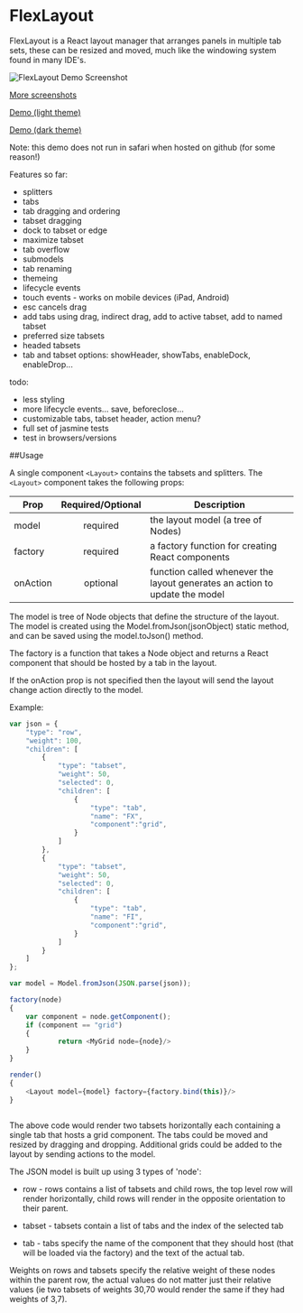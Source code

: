# FlexLayout

FlexLayout is a React layout manager that arranges panels in multiple tab sets, these can be
resized and moved, much like the windowing system found in many IDE's.

![FlexLayout Demo Screenshot](/../screenshots/github_images/v0.01/tab_overflow_menu.png?raw=true "FlexLayout Demo Screenshot")

[More screenshots](https://rawgit.com/caplin/FlexLayout/screenshots/github_images/v0.01/images.html)

[Demo (light theme)](https://rawgit.com/caplin/FlexLayout/demos/demos/v0.02/index.html?layout=trader)

[Demo (dark theme)](https://rawgit.com/caplin/FlexLayout/demos/demos/v0.02/index_dark.html?layout=trader)

Note: this demo does not run in safari when hosted on github (for some reason!)

Features so far:
*	splitters
*	tabs
*	tab dragging and ordering
*	tabset dragging
*	dock to tabset or edge
*	maximize tabset
*	tab overflow
*	submodels
*	tab renaming
*	themeing
*	lifecycle events
*	touch events - works on mobile devices (iPad, Android)
*   esc cancels drag
*   add tabs using drag, indirect drag, add to active tabset, add to named tabset
*   preferred size tabsets
*   headed tabsets
*	tab and tabset options: showHeader, showTabs, enableDock, enableDrop...


todo:
*	less styling
*	more lifecycle events... save, beforeclose...
*	customizable tabs, tabset header, action menu?
*	full set of jasmine tests
*	test in browsers/versions


##Usage

A single component `<Layout>` contains the tabsets and splitters. The `<Layout>` component takes the following props:


| Prop       | Required/Optional           | Description  |
| ------------- |:-------------:| -----|
| model    | required | the layout model (a tree of Nodes) |
| factory      | required | a factory function for creating React components |
| onAction | optional     |  function called whenever the layout generates an action to update the model |

The model is tree of Node objects that define the structure of the layout. The model is created using the Model.fromJson(jsonObject) static method, and can be saved using the model.toJson() method.

The factory is a function that takes a Node object and returns a React component that should be hosted by a tab in the layout. 

If the onAction prop is not specified then the layout will send the layout change action directly to the model.

Example:

```javascript
var json = {
	"type": "row",
	"weight": 100,
	"children": [
		{
			"type": "tabset",
			"weight": 50,
			"selected": 0,
			"children": [
				{
					"type": "tab",
					"name": "FX",
					"component":"grid",
				}
			]
		},
		{
			"type": "tabset",
			"weight": 50,
			"selected": 0,
			"children": [
				{
					"type": "tab",
					"name": "FI",
					"component":"grid",
				}
			]
		}
	]
};

var model = Model.fromJson(JSON.parse(json));

factory(node)
{
    var component = node.getComponent();
	if (component == "grid")
    {
			return <MyGrid node={node}/>
    }
}

render()
{
	<Layout model={model} factory={factory.bind(this)}/> 
}
		
```

The above code would render two tabsets horizontally each containing a single tab that hosts a grid component. The tabs could be moved and resized by dragging and dropping. Additional grids could be added to the layout by sending actions to the model.

The JSON model is built up using 3 types of 'node':

* row - rows contains a list of tabsets and child rows, the top level row will render horizontally, child rows will render in the opposite orientation to their parent.

* tabset - tabsets contain a list of tabs and the index of the selected tab

* tab - tabs specify the name of the component that they should host (that will be loaded via the factory) and the text of the actual tab.

Weights on rows and tabsets specify the relative weight of these nodes within the parent row, the actual values do not matter just their relative values (ie two tabsets of weights 30,70 would render the same if they had weights of 3,7).
